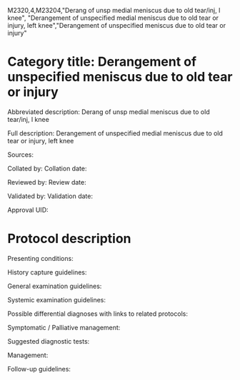 M2320,4,M23204,"Derang of unsp medial meniscus due to old tear/inj, l knee", "Derangement of unspecified medial meniscus due to old tear or injury, left knee","Derangement of unspecified meniscus due to old tear or injury"
# Category title: Derangement of unspecified meniscus due to old tear or injury

Abbreviated description: Derang of unsp medial meniscus due to old tear/inj, l knee

Full description: Derangement of unspecified medial meniscus due to old tear or injury, left knee

Sources:

Collated by:
Collation date:

Reviewed by:
Review date:

Validated by:
Validation date:

Approval UID:

# Protocol description

Presenting conditions:

History capture guidelines:

General examination guidelines:

Systemic examination guidelines:

Possible differential diagnoses with links to related protocols:

Symptomatic / Palliative management:

Suggested diagnostic tests:

Management:

Follow-up guidelines:
